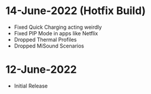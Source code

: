# 14-June-2022 (Hotfix Build)
- Fixed Quick Charging acting weirdly
- Fixed PIP Mode in apps like Netflix
- Dropped Thermal Profiles
- Dropped MiSound Scenarios

# 12-June-2022
- Initial Release
